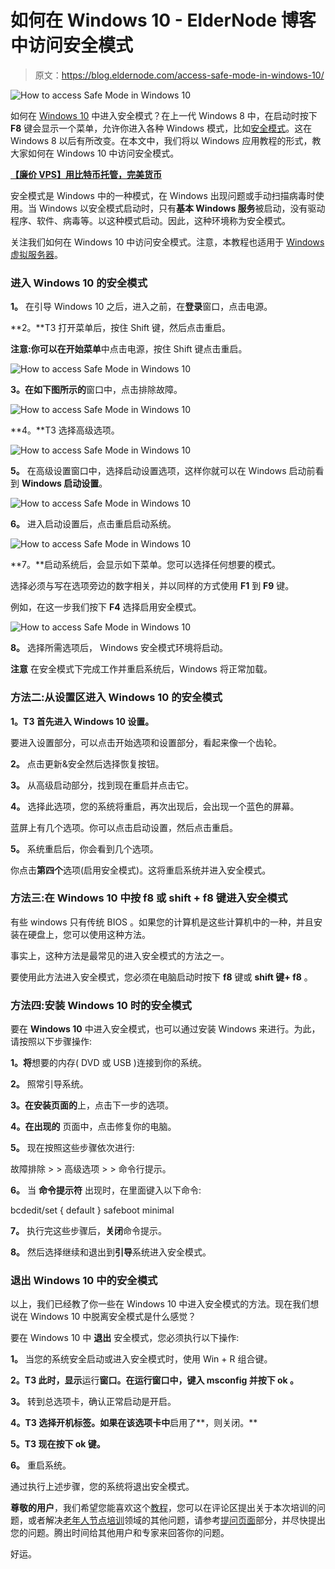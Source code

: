# 如何在 Windows 10 - ElderNode 博客中访问安全模式

> 原文：<https://blog.eldernode.com/access-safe-mode-in-windows-10/>

![How to access Safe Mode in Windows 10](img/a5764353b5bb55ea830cda9967d01036.png)

如何在 [Windows 10](https://eldernode.com/tag/windows-10/) 中进入安全模式？在上一代 Windows 8 中，在启动时按下 **F8** 键会显示一个菜单，允许你进入各种 Windows 模式，比如[安全模式](https://en.wikipedia.org/wiki/Safe_mode)。这在 Windows 8 以后有所改变。在本文中，我们将以 Windows 应用教程的形式，教大家如何在 Windows 10 中访问安全模式。

[**【廉价 VPS】用比特币托管，完美货币**](https://eldernode.com/vps-hosting/)

安全模式是 Windows 中的一种模式，在 Windows 出现问题或手动扫描病毒时使用。当 Windows 以安全模式启动时，只有**基本 Windows 服务**被启动，没有驱动程序、软件、病毒等。以这种模式启动。因此，这种环境称为安全模式。

关注我们如何在 Windows 10 中访问安全模式。注意，本教程也适用于 [Windows 虚拟服务器](https://eldernode.com/windows-vps/)。

### 进入 Windows 10 的安全模式

**1。** 在引导 Windows 10 之后，进入之前，在**登录**窗口，点击电源。

**2。**T3 打开菜单后，按住 Shift 键，然后点击重启。

**注意:**你可以在**开始菜单**中点击电源，按住 Shift 键点击重启。

![How to access Safe Mode in Windows 10](img/47515f234b12b3de23a3a3f6ad9b4ed7.png)

**3。在如下图所示的**窗口中，点击排除故障。

![How to access Safe Mode in Windows 10](img/67d6562eb74430807eb468804affd1af.png)

**4。**T3 选择高级选项。

![How to access Safe Mode in Windows 10](img/71273e6f7f07440d35d2d7b5b675ecb6.png)

**5。** 在高级设置窗口中，选择启动设置选项，这样你就可以在 Windows 启动前看到 **Windows 启动设置**。

![How to access Safe Mode in Windows 10](img/ade203929f6092ad21d794b507892329.png)

**6。** 进入启动设置后，点击重启启动系统。

![How to access Safe Mode in Windows 10](img/3e113ea2a381f0564e962e3dc780378d.png)

**7。**启动系统后，会显示如下菜单。您可以选择任何想要的模式。

选择必须与写在选项旁边的数字相关，并以同样的方式使用 **F1** 到 **F9** 键。

例如，在这一步我们按下 **F4** 选择启用安全模式。

![How to access Safe Mode in Windows 10](img/58d6dfc61ff14a0aeaa0c60acd561b8a.png)

**8。** 选择所需选项后， Windows 安全模式环境将启动。

**注意** 在安全模式下完成工作并重启系统后，Windows 将正常加载。

### 方法二:从设置区进入 Windows 10 的安全模式

**1。T3 首先进入 Windows 10 设置。**

要进入设置部分，可以点击开始选项和设置部分，看起来像一个齿轮。

**2。** 点击更新&安全然后选择恢复按钮。

**3。** 从高级启动部分，找到现在重启并点击它。

**4。** 选择此选项，您的系统将重启，再次出现后，会出现一个蓝色的屏幕。

蓝屏上有几个选项。你可以点击启动设置，然后点击重启。

**5。** 系统重启后，你会看到几个选项。

你点击**第四个**选项(启用安全模式)。这将重启系统并进入安全模式。

### 方法三:在 Windows 10 中按 f8 或 shift + f8 键进入安全模式

有些 windows 只有传统 BIOS 。如果您的计算机是这些计算机中的一种，并且安装在硬盘上，您可以使用这种方法。

事实上，这种方法是最常见的进入安全模式的方法之一。

要使用此方法进入安全模式，您必须在电脑启动时按下 **f8** 键或 **shift 键+ f8** 。

### 方法四:安装 Windows 10 时的安全模式

要在 **Windows 10** 中进入安全模式，也可以通过安装 Windows 来进行。为此，请按照以下步骤操作:

**1。将**想要的内存( DVD 或 USB )连接到你的系统。

**2。** 照常引导系统。

**3。在安装页面的**上，点击下一步的选项。

**4。在出现的** 页面中，点击修复你的电脑。

**5。** 现在按照这些步骤依次进行:

故障排除 > > 高级选项 > > 命令行提示。

**6。** 当 **命令提示符** 出现时，在里面键入以下命令:

bcdedit/set { default } safeboot minimal

**7。** 执行完这些步骤后，**关闭**命令提示。

**8。** 然后选择继续和退出到**引导**系统进入安全模式。

### 退出 Windows 10 中的安全模式

以上，我们已经教了你一些在 Windows 10 中进入安全模式的方法。现在我们想说在 Windows 10 中脱离安全模式是什么感觉？

要在 Windows 10 中 **退出** 安全模式，您必须执行以下操作:

**1。** 当您的系统安全启动或进入安全模式时，使用 Win + R 组合键。

**2。T3 此时，显示**运行**窗口。在运行窗口中，键入 msconfig 并按下 ok 。**

**3。** 转到总选项卡，确认正常启动是开启。

**4。T3 选择开机标签。如果在该选项卡中**启用了**，则关闭。**

**5。T3 现在按下 ok 键。**

**6。** 重启系统。

通过执行上述步骤，您的系统将退出安全模式。

**尊敬的用户**，我们希望您能喜欢这个[教程](https://eldernode.com/category/tutorial/)，您可以在评论区提出关于本次培训的问题，或者解决[老年人节点培训](https://eldernode.com/blog/)领域的其他问题，请参考[提问页面](https://eldernode.com/ask)部分，并尽快提出您的问题。腾出时间给其他用户和专家来回答你的问题。

好运。